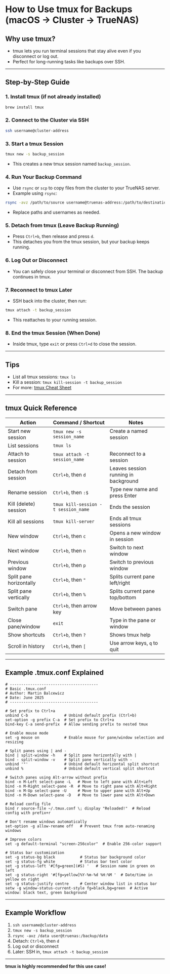 # How to Use tmux for Backups (macOS → Cluster → TrueNAS)

## Why use tmux?
- tmux lets you run terminal sessions that stay alive even if you disconnect or log out.
- Perfect for long-running tasks like backups over SSH.

---

## Step-by-Step Guide

### 1. Install tmux (if not already installed)
```sh
brew install tmux
```

### 2. Connect to the Cluster via SSH
```sh
ssh username@cluster-address
```

### 3. Start a tmux Session
```sh
tmux new -s backup_session
```
- This creates a new tmux session named `backup_session`.

### 4. Run Your Backup Command
- Use `rsync` or `scp` to copy files from the cluster to your TrueNAS server.
- Example using `rsync`:
```sh
rsync -avz /path/to/source username@truenas-address:/path/to/destination
```
- Replace paths and usernames as needed.

### 5. Detach from tmux (Leave Backup Running)
- Press `Ctrl+b`, then release and press `d`.
- This detaches you from the tmux session, but your backup keeps running.

### 6. Log Out or Disconnect
- You can safely close your terminal or disconnect from SSH. The backup continues in tmux.

### 7. Reconnect to tmux Later
- SSH back into the cluster, then run:
```sh
tmux attach -t backup_session
```
- This reattaches to your running session.

### 8. End the tmux Session (When Done)
- Inside tmux, type `exit` or press `Ctrl+d` to close the session.

---

## Tips
- List all tmux sessions: `tmux ls`
- Kill a session: `tmux kill-session -t backup_session`
- For more: [tmux Cheat Sheet](https://tmuxcheatsheet.com/)

---

## tmux Quick Reference

| Action                        | Command / Shortcut                                 | Notes                                      |
|-------------------------------|----------------------------------------------------|---------------------------------------------|
| Start new session             | `tmux new -s session_name`                         | Create a named session                      |
| List sessions                 | `tmux ls`                                          |                                             |
| Attach to session             | `tmux attach -t session_name`                      | Reconnect to a session                      |
| Detach from session           | `Ctrl+b`, then `d`                                 | Leaves session running in background        |
| Rename session                | `Ctrl+b`, then `:$`                                | Type new name and press Enter               |
| Kill (delete) session         | `tmux kill-session -t session_name`                | Ends the session                            |
| Kill all sessions             | `tmux kill-server`                                 | Ends all tmux sessions                      |
| New window                    | `Ctrl+b`, then `c`                                 | Opens a new window in session               |
| Next window                   | `Ctrl+b`, then `n`                                 | Switch to next window                       |
| Previous window               | `Ctrl+b`, then `p`                                 | Switch to previous window                   |
| Split pane horizontally       | `Ctrl+b`, then `"`                                 | Splits current pane left/right              |
| Split pane vertically         | `Ctrl+b`, then `%`                                 | Splits current pane top/bottom              |
| Switch pane                   | `Ctrl+b`, then arrow key                           | Move between panes                          |
| Close pane/window             | `exit`                                             | Type in the pane or window                  |
| Show shortcuts                | `Ctrl+b`, then `?`                                 | Shows tmux help                             |
| Scroll in history             | `Ctrl+b`, then `[`                                 | Use arrow keys, `q` to quit                 |

---

## Example .tmux.conf Explained
```
# ---------------------------------------
# Basic .tmux.conf
# Author: Martin Balcewicz
# Date: June 2025
# ---------------------------------------

# Set prefix to Ctrl+a
unbind C-b                # Unbind default prefix (Ctrl+b)
set-option -g prefix C-a  # Set prefix to Ctrl+a
bind-key C-a send-prefix  # Allow sending prefix to nested tmux

# Enable mouse mode
set -g mouse on           # Enable mouse for pane/window selection and resizing

# Split panes using | and -
bind | split-window -h    # Split pane horizontally with |
bind - split-window -v    # Split pane vertically with -
unbind '"'                # Unbind default horizontal split shortcut
unbind %                  # Unbind default vertical split shortcut

# Switch panes using Alt-arrow without prefix
bind -n M-Left select-pane -L   # Move to left pane with Alt+Left
bind -n M-Right select-pane -R  # Move to right pane with Alt+Right
bind -n M-Up select-pane -U     # Move to upper pane with Alt+Up
bind -n M-Down select-pane -D   # Move to lower pane with Alt+Down

# Reload config file
bind r source-file ~/.tmux.conf \; display "Reloaded!"  # Reload config with prefix+r

# Don't rename windows automatically
set-option -g allow-rename off   # Prevent tmux from auto-renaming windows

# Improve colors
set -g default-terminal "screen-256color"  # Enable 256-color support

# Status bar customization
set -g status-bg black           # Status bar background color
set -g status-fg white           # Status bar text color
set -g status-left '#[fg=green](#S) '   # Session name in green on left
set -g status-right '#[fg=yellow]%Y-%m-%d %H:%M '  # Date/time in yellow on right
set -g status-justify centre     # Center window list in status bar
setw -g window-status-current-style fg=black,bg=green  # Active window: black text, green background
```

---

## Example Workflow
1. `ssh username@cluster-address`
2. `tmux new -s backup_session`
3. `rsync -avz /data user@truenas:/backup/data`
4. Detach: `Ctrl+b`, then `d`
5. Log out or disconnect
6. Later: SSH in, `tmux attach -t backup_session`

---

**tmux is highly recommended for this use case!**
